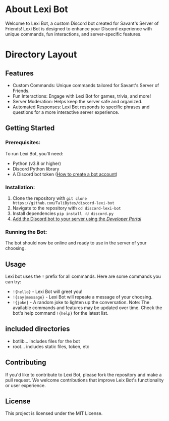 # About Lexi Bot

Welcome to Lexi Bot, a custom Discord bot created for Savant's Server of Friends! Lexi Bot is designed to enhance your Discord experience with unique commands, fun interactions, and server-specific features.
# Directory Layout

## Features
- Custom Commands: Unique commands tailored for Savant's Server of Friends.
- Fun Interactions: Engage with Lexi Bot for games, trivia, and more!
- Server Moderation: Helps keep the server safe and organized.
- Automated Responses: Lexi Bot responds to specific phrases and questions for a more interactive server experience.

## Getting Started
### Prerequisites:
To run Lexi Bot, you'll need:
- Python (v3.8 or higher)
- Discord Python library
- A Discord bot token ([How to create a bot account](https://discordpy.readthedocs.io/en/stable/discord.html))

### Installation:
1. Clone the repository with `git clone https://github.com/TaliBytes/discord-lexi-bot`
2. Navigate to the repository with `cd discord-lexi-bot`
3. Install dependencies `pip install -U discord.py`
4. [Add the Discord bot to your server using the *Developer Portal*](https://realpython.com/how-to-make-a-discord-bot-python/#how-to-make-a-discord-bot-in-the-developer-portal)

### Running the Bot:
The bot should now be online and ready to use in the server of your choosing.

## Usage
Lexi bot uses the `!` prefix for all commands. Here are some commands you can try:
- `!{hello}` - Lexi Bot will greet you!
- `!{say|message}` - Lexi Bot will repeate a message of your choosing.
- `!{joke}` - A random joke to lighten up the conversation.
Note: The available commands and features may be updated over time. Check the bot's help command `!{help}` for the latest list.

## included directories
- botlib... includes files for the bot
- root... includes static files, token, etc

## Contributing
If you'd like to contribute to Lexi Bot, please fork the repository and make a pull request. We welcome contributions that improve Leix Bot's functionality or user experience.

## License
This project is licensed under the MIT License.
